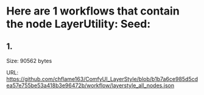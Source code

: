 # Here are 1 workflows that contain the node LayerUtility: Seed:

## 1. 

Size: 90562 bytes

URL: https://github.com/chflame163/ComfyUI_LayerStyle/blob/b1b7a6ce985d5cdea57e755be53a418b3e96472b/workflow/layerstyle_all_nodes.json

